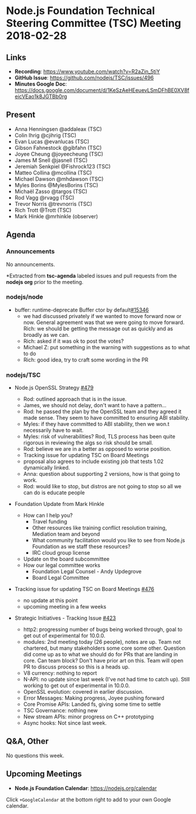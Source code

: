 # Node.js Foundation Technical Steering Committee (TSC) Meeting 2018-02-28

## Links

* **Recording**:  https://www.youtube.com/watch?v=R2aZin_5tiY
* **GitHub Issue**: https://github.com/nodejs/TSC/issues/496
* **Minutes Google Doc**: https://docs.google.com/document/d/1KeSzAeHEeuevLSmDFhBE0XV8feicVEao1k8JGTBb0rg

## Present

* Anna Henningsen @addaleax (TSC)
* Colin Ihrig @cjihrig (TSC)
* Evan Lucas @evanlucas (TSC)
* Gibson Fahnestock @gibfahn (TSC)
* Joyee Cheung @joyeecheung (TSC)
* James M Snell @jasnell (TSC)
* Jeremiah Senkpiel @Fishrock123 (TSC)
* Matteo Collina @mcollina (TSC)
* Michael Dawson @mhdawson (TSC)
* Myles Borins @MylesBorins (TSC)
* Michaël Zasso @targos (TSC)
* Rod Vagg @rvagg (TSC)
* Trevor Norris @trevnorris (TSC)
* Rich Trott @Trott (TSC)
* Mark Hinkle @mrhinkle (observer)


## Agenda

### Announcements

No announcements.

*Extracted from **tsc-agenda** labeled issues and pull requests from the **nodejs org** prior to the meeting.

### nodejs/node

* buffer: runtime-deprecate Buffer ctor by default[#15346](https://github.com/nodejs/node/pull/15346)
  * we had discussed privately if we wanted to move forward now or now.
    General agreement was that we were going to move forward.
    Rich: we should be getting the message out as quickly and as
    broadly as we can.
  * Rich: asked if it was ok to post the votes?
  * Michael Z: put something in the warning with suggestions as to
    what to do
  * Rich: good idea, try to craft some wording in the PR

### nodejs/TSC

* Node.js OpenSSL Strategy [#479](https://github.com/nodejs/TSC/pull/479)
  * Rod: outlined approach that is in the issue.
  * James, we should not delay, don't want to have a pattern...
  * Rod: he passed the plan by the OpenSSL team and they agreed it made
    sense.  They seem to have committed to ensuring ABI stability.
  * Myles: if they have committed to ABI stability, then we won.t
    necessarily have to wait.
  * Myles: risk of vulnerabilities?  Rod, TLS process has been
    quite rigorous in reviewing the algs so risk should be small.
  * Rod: believe we are in a better as opposed to worse position.
  * Tracking issue for updating TSC on Board Meetings
  * proposal also agrees to include existing job that tests 1.02
    dynamically linked.
  * Anna: question about supporting 2 versions, how is that going
    to work.
  * Rod: would like to stop, but distros are not going to stop so
    all we can do is educate people

* Foundation Update from Mark Hinkle
  * How can I help you?
    * Travel funding
    * Other resources like training conflict resolution training, Mediation team and beyond
    * What community facilitation would you like to see from Node.js Foundation as
      we staff these resources?
    * IRC cloud group license
  * Update on the board subcommittee
  * How our legal committee works
    * Foundation Legal Counsel - Andy Updegrove
    * Board Legal Committee


* Tracking issue for updating TSC on Board Meetings [#476](https://github.com/nodejs/TSC/issues/476)
  * no update at this point
  * upcoming meeting in a few weeks

* Strategic Initiatives - Tracking Issue [#423](https://github.com/nodejs/TSC/issues/423)
  * http2: progressing number of bugs being worked through, goal
    to get out of experimental for 10.0.0.
  * modules: 2nd meeting today (26 people), notes are up. Team
    not chartered, but many stakeholders some core some other.
    Question did come up as to what we should do for PRs that
    are landing in core.  Can team block? Don't have prior art on
    this. Team will open PR to discuss process so this is a heads
    up.
  * V8 currency: nothing to report
  * N-API: no update since last week (I've not had time to catch up).
    Still working to get out of experimental in 10.0.0.
  * OpenSSL evolution: covered in earlier discussion.
  * Error Messages: Making progress, Joyee pushing forward
  * Core Promise APIs: Landed fs, giving some time to settle
  * TSC Governance: nothing new
  * New stream APIs: minor progress on C++ prototyping
  * Async hooks: Not since last week.

## Q&A, Other
No questions this week.

## Upcoming Meetings

* **Node.js Foundation Calendar**: https://nodejs.org/calendar

Click `+GoogleCalendar` at the bottom right to add to your own Google calendar.
